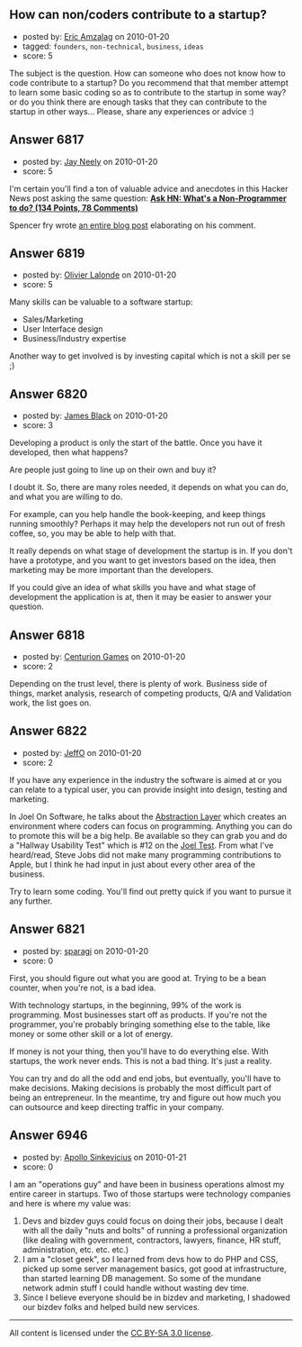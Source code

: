 ## How can non/coders contribute to a startup?

- posted by: [Eric Amzalag](https://stackexchange.com/users/-1/2302-eric-amzalag) on 2010-01-20
- tagged: `founders`, `non-technical`, `business`, `ideas`
- score: 5

The subject is the question. How can someone who does not know how to code contribute to a startup? Do you recommend that that member attempt to learn some basic coding so as to contribute to the startup in some way? or do you think there are enough tasks that they can contribute to the startup in other ways...
Please, share any experiences or advice :)


## Answer 6817

- posted by: [Jay Neely](https://stackexchange.com/users/-1/1801-jay-neely) on 2010-01-20
- score: 5

<p>I'm certain you'll find a ton of valuable advice and anecdotes in this Hacker News post asking the same question: <strong><a href="http://news.ycombinator.com/item?id=779378">Ask HN: What's a Non-Programmer to do? (134 Points, 78 Comments)</a></strong></p>

<p>Spencer fry wrote <a href="http://spencerfry.com/whats-a-non-programmer-to-do">an entire blog post</a> elaborating on his comment.</p>



## Answer 6819

- posted by: [Olivier Lalonde](https://stackexchange.com/users/-1/1030-olivier-lalonde) on 2010-01-20
- score: 5

Many skills can be valuable to a software startup:

 - Sales/Marketing
 - User Interface design
 - Business/Industry expertise
 
Another way to get involved is by investing capital which is not a skill per se ;) 


## Answer 6820

- posted by: [James Black](https://stackexchange.com/users/-1/1074-james-black) on 2010-01-20
- score: 3

Developing a product is only the start of the battle. Once you have it developed, then what happens?

Are people just going to line up on their own and buy it?

I doubt it.  So, there are many roles needed, it depends on what you can do, and what you are willing to do.

For example, can you help handle the book-keeping, and keep things running smoothly? Perhaps it may help the developers not run out of fresh coffee, so, you may be able to help with that.

It really depends on what stage of development the startup is in.  If you don't have a prototype, and you want to get investors based on the idea, then marketing may be more important than the developers.

If you could give an idea of what skills you have and what stage of development the application is at, then it may be easier to answer your question.


## Answer 6818

- posted by: [Centurion Games](https://stackexchange.com/users/-1/970-centurion-games) on 2010-01-20
- score: 2

Depending on the trust level, there is plenty of work. Business side of things, market analysis, research of competing products, Q/A and Validation work, the list goes on. 


## Answer 6822

- posted by: [JeffO](https://stackexchange.com/users/-1/1796-jeffo) on 2010-01-20
- score: 2

<p>If you have any experience in the industry the software is aimed at or you can relate to a typical user, you can provide insight into design, testing and marketing.</p>

<p>In Joel On Software, he talks about the <a href="http://www.joelonsoftware.com/articles/DevelopmentAbstraction.html" rel="nofollow">Abstraction Layer</a> which creates an environment where coders can focus on programming. Anything you can do to promote this will be a big help. Be available so they can grab you and do a "Hallway Usability Test" which is #12 on the <a href="http://www.joelonsoftware.com/articles/fog0000000043.html" rel="nofollow">Joel Test</a>. From what I've heard/read, Steve Jobs did not make many programming contributions to Apple, but I think he had input in just about every other area of the business.</p>

<p>Try to learn some coding. You'll find out pretty quick if you want to pursue it any further. </p>



## Answer 6821

- posted by: [sparagi](https://stackexchange.com/users/-1/2117-sparagi) on 2010-01-20
- score: 0

First, you should figure out what you are good at.  Trying to be a bean counter, when you're not, is a bad idea.  

With technology startups, in the beginning, 99% of the work is programming.  Most businesses start off as products.  If you're not the programmer, you're probably bringing something else to the table, like money or some other skill or a lot of energy.  

If money is not your thing, then you'll have to do everything else.  With startups, the work never ends.  This is not a bad thing.  It's just a reality.

You can try and do all the odd and end jobs, but eventually, you'll have to make decisions.  Making decisions is probably the most difficult part of being an entrepreneur.  In the meantime, try and figure out how much you can outsource and keep directing traffic in your company.  

 


## Answer 6946

- posted by: [Apollo Sinkevicius](https://stackexchange.com/users/-1/2119-apollo-sinkevicius) on 2010-01-21
- score: 0

I am an "operations guy" and have been in business operations almost my entire career in startups. Two of those startups were technology companies and here is where my value was:

1. Devs and bizdev guys could focus on doing their jobs, because I dealt with all the daily "nuts and bolts" of running a professional organization (like dealing with government, contractors, lawyers, finance, HR stuff, administration, etc. etc. etc.)
2. I am a "closet geek", so I learned from devs how to do PHP and CSS, picked up some server management basics, got good at infrastructure, than started learning DB management. So some of the mundane network admin stuff I could handle without wasting dev time.
3. Since I believe everyone should be in bizdev and marketing, I shadowed our bizdev folks and helped build new services.




---

All content is licensed under the [CC BY-SA 3.0 license](https://creativecommons.org/licenses/by-sa/3.0/).
